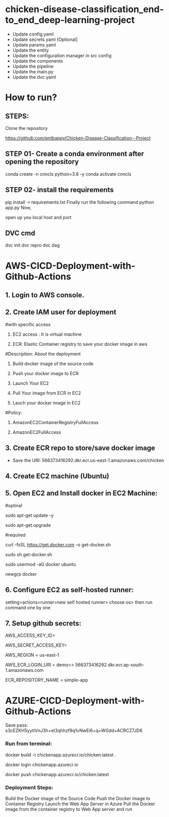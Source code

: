 # chicken-disease-classification_end-to_end_deep-learning-project

-   Update config.yaml
-   Update secrets.yaml [Optional]
-   Update params.yaml
-   Update the entity
-   Update the configuration manager in src config
-   Update the components
-   Update the pipeline
-   Update the main.py
-   Update the dvc.yaml

# How to run?

## STEPS:

Clone the repository

https://github.com/entbappy/Chicken-Disease-Classification--Project

## STEP 01- Create a conda environment after opening the repository

conda create -n cnncls python=3.8 -y
conda activate cnncls

## STEP 02- install the requirements

pip install -r requirements.txt
Finally run the following command
python app.py
Now,

open up you local host and port

## DVC cmd

dvc init
dvc repro
dvc dag

# AWS-CICD-Deployment-with-Github-Actions

## 1. Login to AWS console.

## 2. Create IAM user for deployment

#with specific access

1. EC2 access : It is virtual machine

2. ECR: Elastic Container registry to save your docker image in aws

#Description: About the deployment

1. Build docker image of the source code

2. Push your docker image to ECR

3. Launch Your EC2

4. Pull Your image from ECR in EC2

5. Lauch your docker image in EC2

#Policy:

1. AmazonEC2ContainerRegistryFullAccess

2. AmazonEC2FullAccess

## 3. Create ECR repo to store/save docker image

-   Save the URI: 566373416292.dkr.ecr.us-east-1.amazonaws.com/chicken

## 4. Create EC2 machine (Ubuntu)

## 5. Open EC2 and Install docker in EC2 Machine:

#optinal

sudo apt-get update -y

sudo apt-get upgrade

#required

curl -fsSL https://get.docker.com -o get-docker.sh

sudo sh get-docker.sh

sudo usermod -aG docker ubuntu

newgrp docker

## 6. Configure EC2 as self-hosted runner:

setting>actions>runner>new self hosted runner> choose os> then run command one by one

## 7. Setup github secrets:

AWS_ACCESS_KEY_ID=

AWS_SECRET_ACCESS_KEY=

AWS_REGION = us-east-1

AWS_ECR_LOGIN_URI = demo>> 566373416292.dkr.ecr.ap-south-1.amazonaws.com

ECR_REPOSITORY_NAME = simple-app

# AZURE-CICD-Deployment-with-Github-Actions

Save pass:
s3cEZKH5yytiVnJ3h+eI3qhhzf9q1vNwEi6+q+WGdd+ACRCZ7JD6

### Run from terminal:

docker build -t chickenapp.azurecr.io/chicken:latest .

docker login chickenapp.azurecr.io

docker push chickenapp.azurecr.io/chicken:latest

### Deployment Steps:

Build the Docker image of the Source Code
Push the Docker image to Container Registry
Launch the Web App Server in Azure
Pull the Docker image from the container registry to Web App server and run
